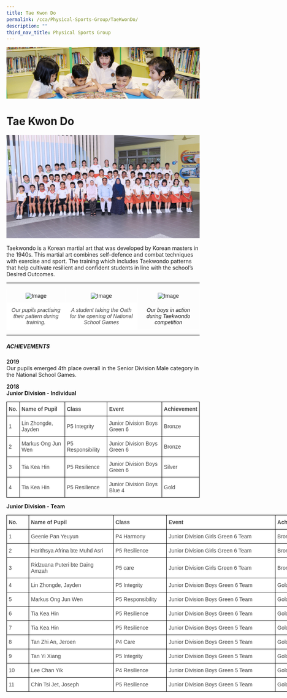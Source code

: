```yaml
---
title: Tae Kwon Do
permalink: /cca/Physical-Sports-Group/TaeKwonDo/
description: ""
third_nav_title: Physical Sports Group
---
```

![](/images/banner.gif)

Tae Kwon Do
===========


![](/images/TAEKWONDO.jpeg)


Taekwondo is a Korean martial art that was developed by Korean masters in the 1940s. This martial art combines self-defence and combat techniques with exercise and sport. The training which includes Taekwondo patterns that help cultivate resilient and confident students in line with the school’s Desired Outcomes.

---

<style type="text/css">
.tg  {border-collapse:collapse;border-spacing:0;}
.tg td{border-color:black;border-style:solid;border-width:1px;font-family:Arial, sans-serif;font-size:14px;
  overflow:hidden;padding:10px 5px;word-break:normal;}
.tg th{border-color:black;border-style:solid;border-width:1px;font-family:Arial, sans-serif;font-size:14px;
  font-weight:normal;overflow:hidden;padding:10px 5px;word-break:normal;}
.tg .tg-4r87{border-color:#ffffff;font-style:italic;text-align:center;vertical-align:top}
.tg .tg-8jgo{border-color:#ffffff;text-align:center;vertical-align:top}
.tg .tg-9ytt{background-color:#FFF;border-color:#ffffff;color:#454545;font-style:italic;text-align:center;vertical-align:top}
</style>
<table class="tg">
<thead>
  <tr>
    <th class="tg-8jgo"><img src="https://junyuanpri-moe-edu-sg-admin.cwp.sg/qql/slot/u499/2020/CCA/pic%202.jpg" alt="Image" width="262" height="350"></th>
    <th class="tg-8jgo"><img src="https://junyuanpri-moe-edu-sg-admin.cwp.sg/qql/slot/u499/2020/CCA/pic%203.jpg" alt="Image" width="400" height="225"></th>
    <th class="tg-8jgo"><img src="https://junyuanpri-moe-edu-sg-admin.cwp.sg/qql/slot/u499/2020/CCA/pic%204.jpg" alt="Image" width="400" height="225"></th>
  </tr>
</thead>
<tbody>
  <tr>
    <td class="tg-9ytt">Our pupils practising their pattern during training.</td>
    <td class="tg-9ytt"> A student taking the Oath for the opening of National School Games</td>
    <td class="tg-4r87">Our boys in action during Taekwondo competition</td>
  </tr>
</tbody>
</table>

---

##### **ACHIEVEMENTS**  
  
**2019**  
Our pupils emerged 4th place overall in the Senior Division Male category in the National School Games.  
  
**2018**  
**Junior Division - Individual**

<style type="text/css">
.tg  {border-collapse:collapse;border-spacing:0;}
.tg td{border-color:black;border-style:solid;border-width:1px;font-family:Arial, sans-serif;font-size:14px;
  overflow:hidden;padding:10px 5px;word-break:normal;}
.tg th{border-color:black;border-style:solid;border-width:1px;font-family:Arial, sans-serif;font-size:14px;
  font-weight:normal;overflow:hidden;padding:10px 5px;word-break:normal;}
.tg .tg-csdc{background-color:#FFF;color:#454545;font-weight:bold;text-align:left;vertical-align:middle}
.tg .tg-sdzj{background-color:#FFF;color:#454545;text-align:left;vertical-align:middle}
</style>
<table class="tg">
<thead>
  <tr>
    <th class="tg-csdc"><span style="color:inherit;background-color:transparent">No.</span></th>
    <th class="tg-csdc"><span style="color:inherit;background-color:transparent">Name of Pupil</span></th>
    <th class="tg-csdc"><span style="color:inherit;background-color:transparent">Class</span></th>
    <th class="tg-csdc"><span style="color:inherit;background-color:transparent">Event</span></th>
    <th class="tg-csdc"><span style="color:inherit;background-color:transparent">Achievement</span></th>
  </tr>
</thead>
<tbody>
  <tr>
    <td class="tg-sdzj"><span style="color:inherit;background-color:transparent">1</span></td>
    <td class="tg-sdzj"><span style="color:inherit;background-color:transparent">Lin Zhongde, Jayden</span></td>
    <td class="tg-sdzj"><span style="color:inherit;background-color:transparent">P5 Integrity</span></td>
    <td class="tg-sdzj"><span style="color:inherit;background-color:transparent">Junior Division Boys Green 6</span></td>
    <td class="tg-sdzj"><span style="color:inherit;background-color:transparent">Bronze</span></td>
  </tr>
  <tr>
    <td class="tg-sdzj"><span style="color:inherit;background-color:transparent">2</span></td>
    <td class="tg-sdzj"><span style="color:inherit;background-color:transparent">Markus Ong Jun Wen</span></td>
    <td class="tg-sdzj"><span style="color:inherit;background-color:transparent">P5 Responsibility</span></td>
    <td class="tg-sdzj"><span style="color:inherit;background-color:transparent">Junior Division Boys Green 6</span></td>
    <td class="tg-sdzj"><span style="color:inherit;background-color:transparent">Bronze</span></td>
  </tr>
  <tr>
    <td class="tg-sdzj"><span style="color:inherit;background-color:transparent">3</span></td>
    <td class="tg-sdzj"><span style="color:inherit;background-color:transparent">Tia Kea Hin</span></td>
    <td class="tg-sdzj"><span style="color:inherit;background-color:transparent">P5 Resilience</span></td>
    <td class="tg-sdzj"><span style="color:inherit;background-color:transparent">Junior Division Boys Green 6</span></td>
    <td class="tg-sdzj"><span style="color:inherit;background-color:transparent">Silver</span></td>
  </tr>
  <tr>
    <td class="tg-sdzj"><span style="color:inherit;background-color:transparent">4</span></td>
    <td class="tg-sdzj"><span style="color:inherit;background-color:transparent">Tia Kea Hin</span></td>
    <td class="tg-sdzj"><span style="color:inherit;background-color:transparent">P5 Resilience</span></td>
    <td class="tg-sdzj"><span style="color:inherit;background-color:transparent">Junior Division Boys Blue 4</span></td>
    <td class="tg-sdzj"><span style="color:inherit;background-color:transparent">Gold</span></td>
  </tr>
</tbody>
</table>


**Junior Division - Team**

<style type="text/css">
.tg  {border-collapse:collapse;border-spacing:0;}
.tg td{border-color:black;border-style:solid;border-width:1px;font-family:Arial, sans-serif;font-size:14px;
  overflow:hidden;padding:10px 5px;word-break:normal;}
.tg th{border-color:black;border-style:solid;border-width:1px;font-family:Arial, sans-serif;font-size:14px;
  font-weight:normal;overflow:hidden;padding:10px 5px;word-break:normal;}
.tg .tg-csdc{background-color:#FFF;color:#454545;font-weight:bold;text-align:left;vertical-align:middle}
.tg .tg-sdzj{background-color:#FFF;color:#454545;text-align:left;vertical-align:middle}
</style>
<table class="tg" style="undefined;table-layout: fixed; width: 800px">
<colgroup>
<col style="width: 58px">
<col style="width: 221px">
<col style="width: 139px">
<col style="width: 284px">
<col style="width: 98px">
</colgroup>
<thead>
  <tr>
    <th class="tg-csdc"><span style="color:inherit;background-color:transparent">No.</span></th>
    <th class="tg-csdc"><span style="color:inherit;background-color:transparent">Name of Pupil</span></th>
    <th class="tg-csdc"><span style="color:inherit;background-color:transparent">Class</span></th>
    <th class="tg-csdc"><span style="color:inherit;background-color:transparent">Event</span></th>
    <th class="tg-csdc"><span style="color:inherit;background-color:transparent">Achievement</span></th>
  </tr>
</thead>
<tbody>
  <tr>
    <td class="tg-sdzj"><span style="color:inherit;background-color:transparent">1</span></td>
    <td class="tg-sdzj"><span style="color:inherit;background-color:transparent">Geenie Pan Yeuyun</span></td>
    <td class="tg-sdzj"><span style="color:inherit;background-color:transparent">P4 Harmony</span></td>
    <td class="tg-sdzj"><span style="color:inherit;background-color:transparent">Junior Division Girls Green 6 Team</span></td>
    <td class="tg-sdzj"><span style="color:inherit;background-color:transparent">Bronze</span></td>
  </tr>
  <tr>
    <td class="tg-sdzj"><span style="color:inherit;background-color:transparent">2</span></td>
    <td class="tg-sdzj"><span style="color:inherit;background-color:transparent">Harithsya Afrina bte Muhd Asri</span></td>
    <td class="tg-sdzj"><span style="color:inherit;background-color:transparent">P5 Resilience</span></td>
    <td class="tg-sdzj"><span style="color:inherit;background-color:transparent">Junior Division Girls Green 6 Team</span></td>
    <td class="tg-sdzj"><span style="color:inherit;background-color:transparent">Bronze</span><br></td>
  </tr>
  <tr>
    <td class="tg-sdzj"><span style="color:inherit;background-color:transparent">3</span></td>
    <td class="tg-sdzj"><span style="color:inherit;background-color:transparent">Ridzuana Puteri bte Daing Amzah</span></td>
    <td class="tg-sdzj"><span style="color:inherit;background-color:transparent">P5 care</span></td>
    <td class="tg-sdzj"><span style="color:inherit;background-color:transparent">Junior Division Girls Green 6 Team</span></td>
    <td class="tg-sdzj"><span style="color:inherit;background-color:transparent">Bronze</span></td>
  </tr>
  <tr>
    <td class="tg-sdzj"><span style="color:inherit;background-color:transparent">4</span></td>
    <td class="tg-sdzj"><span style="color:inherit;background-color:transparent">Lin Zhongde, Jayden</span></td>
    <td class="tg-sdzj"><span style="color:inherit;background-color:transparent">P5 Integrity</span></td>
    <td class="tg-sdzj"><span style="color:inherit;background-color:transparent">Junior Division Boys Green 6 Team</span></td>
    <td class="tg-sdzj"><span style="color:inherit;background-color:transparent">Gold</span></td>
  </tr>
  <tr>
    <td class="tg-sdzj"><span style="color:inherit;background-color:transparent">5</span></td>
    <td class="tg-sdzj"><span style="color:inherit;background-color:transparent">Markus Ong Jun Wen</span></td>
    <td class="tg-sdzj"><span style="color:inherit;background-color:transparent">P5 Responsibility</span></td>
    <td class="tg-sdzj"><span style="color:inherit;background-color:transparent">Junior Division Boys Green 6 Team</span></td>
    <td class="tg-sdzj"><span style="color:inherit;background-color:transparent">Gold</span></td>
  </tr>
  <tr>
    <td class="tg-sdzj"><span style="color:inherit;background-color:transparent">6</span></td>
    <td class="tg-sdzj"><span style="color:inherit;background-color:transparent">Tia Kea Hin</span></td>
    <td class="tg-sdzj"><span style="color:inherit;background-color:transparent">P5 Resilience</span></td>
    <td class="tg-sdzj"><span style="color:inherit;background-color:transparent">Junior Division Boys Green 6 Team</span></td>
    <td class="tg-sdzj"><span style="color:inherit;background-color:transparent">Gold</span></td>
  </tr>
  <tr>
    <td class="tg-sdzj"><span style="color:inherit;background-color:transparent">7</span></td>
    <td class="tg-sdzj"><span style="color:inherit;background-color:transparent">Tia Kea Hin</span></td>
    <td class="tg-sdzj"><span style="color:inherit;background-color:transparent">P5 Resilience</span><br></td>
    <td class="tg-sdzj"><span style="color:inherit;background-color:transparent">Junior Division Boys Green 5 Team</span></td>
    <td class="tg-sdzj"><span style="color:inherit;background-color:transparent">Gold</span></td>
  </tr>
  <tr>
    <td class="tg-sdzj"><span style="color:inherit;background-color:transparent">8</span></td>
    <td class="tg-sdzj"><span style="color:inherit;background-color:transparent">Tan Zhi An, Jeroen</span></td>
    <td class="tg-sdzj"><span style="color:inherit;background-color:transparent">P4 Care</span><br></td>
    <td class="tg-sdzj"><span style="color:inherit;background-color:transparent">Junior Division Boys Green 5 Team</span></td>
    <td class="tg-sdzj"><span style="color:inherit;background-color:transparent">Gold</span></td>
  </tr>
  <tr>
    <td class="tg-sdzj"><span style="color:inherit;background-color:transparent">9</span></td>
    <td class="tg-sdzj"><span style="color:inherit;background-color:transparent">Tan Yi Xiang</span></td>
    <td class="tg-sdzj"><span style="color:inherit;background-color:transparent">P5 Integrity</span></td>
    <td class="tg-sdzj"><span style="color:inherit;background-color:transparent">Junior Division Boys Green 5 Team</span></td>
    <td class="tg-sdzj"><span style="color:inherit;background-color:transparent">Gold</span></td>
  </tr>
  <tr>
    <td class="tg-sdzj"><span style="color:inherit;background-color:transparent">10</span></td>
    <td class="tg-sdzj"><span style="color:inherit;background-color:transparent">Lee Chan Yik</span></td>
    <td class="tg-sdzj"><span style="color:inherit;background-color:transparent">P4 Resilience</span></td>
    <td class="tg-sdzj"><span style="color:inherit;background-color:transparent">Junior Division Boys Green 5 Team</span></td>
    <td class="tg-sdzj"><span style="color:inherit;background-color:transparent">Gold</span></td>
  </tr>
  <tr>
    <td class="tg-sdzj"><span style="color:inherit;background-color:transparent">11</span></td>
    <td class="tg-sdzj"><span style="color:inherit;background-color:transparent">Chin Tsi Jet, Joseph</span></td>
    <td class="tg-sdzj"><span style="color:inherit;background-color:transparent">P5 Resilience</span></td>
    <td class="tg-sdzj"><span style="color:inherit;background-color:transparent">Junior Division Boys Green 5 Team</span></td>
    <td class="tg-sdzj"><span style="color:inherit;background-color:transparent">Gold</span></td>
  </tr>
</tbody>
</table>